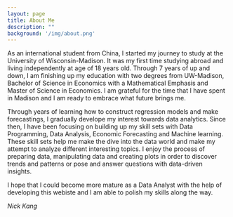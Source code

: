 ```yaml
---
layout: page
title: About Me
description: ""
background: '/img/about.png'
---
```


As an international student from China, I started my journey to study at the University of Wisconsin-Madison. It was my first time studying abroad and living independently at age of 18 years old. Through 7 years of up and down, I am finishing up my education with two degrees from UW-Madison, Bachelor of Science in Economics with a Mathematical Emphasis and Master of Science in Economics. I am grateful for the time that I have spent in Madison and I am ready to embrace what future brings me.

Through years of learning how to construct regression models and make forecastings, I gradually develope my interest towards data analytics. Since then, I have been focusing on building up my skill sets with Data Programming, Data Analysis, Economic Forecasting and Machine learning. These skill sets help me make the dive into the data world and make my attempt to analyze different interesting topics. I enjoy the process of preparing data, manipulating data and creating plots in order to discover trends and patterns or pose and answer questions with data-driven insights. 

I hope that I could become more mature as a Data Analyst with the help of developing this webiste and I am able to polish my skills along the way. 

*Nick Kang* 